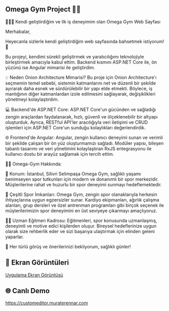## Omega Gym Project 💪🏻

🏋️‍♂️📢 Kendi geliştirdiğim ve ilk iş deneyimim olan Omega Gym Web Sayfası

Merhabalar,

Heyecanla sizlerle kendi geliştirdiğim web sayfasında bahsetmek istiyorum! 🚀

Bu projeyi, kendimi sürekli geliştirmek ve yaratıcılığımı teknolojiyle birleştirmek amacıyla kabul ettim. Backend kısmını ASP.NET Core ile, ön yüzünü ise Angular mimarisi ile geliştirdim.

💡 Neden Onion Architecture Mimarisi? Bu proje için Onion Architecture'ı seçmemin temel sebebi, sistemin katmanlarını net ve düzenli bir şekilde ayırarak daha esnek ve sürdürülebilir bir yapı elde etmekti. Böylece, iş mantığının diğer katmanlardan izole edilmesini sağlayarak, değişiklikleri yönetmeyi kolaylaştırdım.

💻 Backend'de ASP.NET Core: ASP.NET Core'un gücünden ve sağladığı zengin araçlardan faydalanarak, hızlı, güvenli ve ölçeklenebilir bir altyapı oluşturduk. Ayrıca, RESTful API'ler aracılığıyla veri iletişimi ve CRUD işlemleri için ASP.NET Core'un sunduğu kolaylıkları değerlendirdik.

🌐 Frontend'de Angular: Angular, zengin kullanıcı deneyimi sunan ve verimli bir şekilde çalışan bir ön yüz oluşturmamızı sağladı. Modüler yapısı, bileşen tabanlı tasarımı ve veri yönetimini kolaylaştıran RxJS entegrasyonu ile kullanıcı dostu bir arayüz sağlamak için tercih ettim.

🏋️‍♂️ Omega-Gym Hakkında:

📍 Konum: İstanbul, Silivri Selimpaşa Omega Gym, sağlıklı yaşamı benimseyen spor tutkunları için modern ve donanımlı bir spor merkezidir. Müşterilerine rahat ve huzurlu bir spor deneyimi sunmayı hedeflemektedir.

💪 Çeşitli Spor İmkanları: Omega Gym, zengin spor olanaklarıyla herkesin ihtiyaçlarına uygun egzersizler sunar. Kardiyo ekipmanları, ağırlık çalışma alanları, grup dersleri ve özel antrenman programları gibi birçok seçenek ile müşterilerimizin spor deneyimini en üst seviyeye çıkarmayı amaçlıyoruz.

🏋️‍♀️ Uzman Eğitmen Kadrosu: Eğitmenleri, spor konusunda uzmanlaşmış, deneyimli ve motive edici kişilerden oluşur. Bireysel hedeflerinize uygun olarak size rehberlik eder ve sizi başarıya ulaştırmak için elinden geleni yaparlar.

🙌 Her türlü görüş ve önerilerinizi bekliyorum, sağlıklı günler!


## 🌄 Ekran Görüntüleri

[Uygulama Ekran Görüntüsü]("https://firebasestorage.googleapis.com/v0/b/file-upload-firebase-d3899.appspot.com/o/portFolioAPIPictures%2F1691057753034__EkranResmi2023080310.52.52.png?alt=media&token=fab7e01f-bfba-4c32-98ea-0eaa9cc36b1a")

  
## 🌐 Canlı Demo
https://customeditor.muraterennar.com

  
